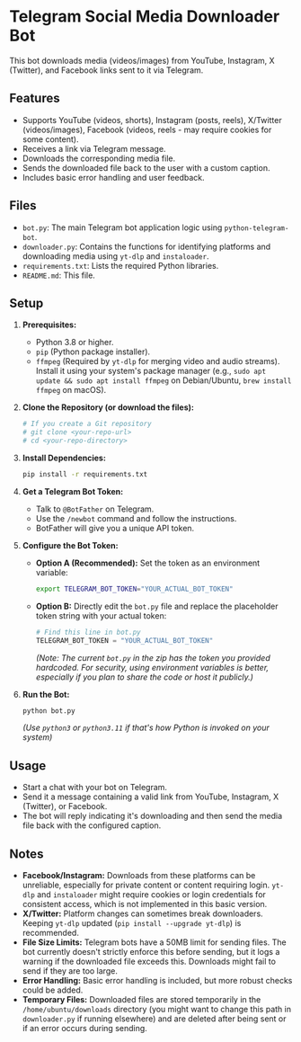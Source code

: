 # Telegram Social Media Downloader Bot

This bot downloads media (videos/images) from YouTube, Instagram, X (Twitter), and Facebook links sent to it via Telegram.

## Features

*   Supports YouTube (videos, shorts), Instagram (posts, reels), X/Twitter (videos/images), Facebook (videos, reels - may require cookies for some content).
*   Receives a link via Telegram message.
*   Downloads the corresponding media file.
*   Sends the downloaded file back to the user with a custom caption.
*   Includes basic error handling and user feedback.

## Files

*   `bot.py`: The main Telegram bot application logic using `python-telegram-bot`.
*   `downloader.py`: Contains the functions for identifying platforms and downloading media using `yt-dlp` and `instaloader`.
*   `requirements.txt`: Lists the required Python libraries.
*   `README.md`: This file.

## Setup

1.  **Prerequisites:**
    *   Python 3.8 or higher.
    *   `pip` (Python package installer).
    *   `ffmpeg` (Required by `yt-dlp` for merging video and audio streams). Install it using your system's package manager (e.g., `sudo apt update && sudo apt install ffmpeg` on Debian/Ubuntu, `brew install ffmpeg` on macOS).

2.  **Clone the Repository (or download the files):**
    ```bash
    # If you create a Git repository
    # git clone <your-repo-url>
    # cd <your-repo-directory>
    ```

3.  **Install Dependencies:**
    ```bash
    pip install -r requirements.txt
    ```

4.  **Get a Telegram Bot Token:**
    *   Talk to `@BotFather` on Telegram.
    *   Use the `/newbot` command and follow the instructions.
    *   BotFather will give you a unique API token.

5.  **Configure the Bot Token:**
    *   **Option A (Recommended):** Set the token as an environment variable:
        ```bash
        export TELEGRAM_BOT_TOKEN="YOUR_ACTUAL_BOT_TOKEN"
        ```
    *   **Option B:** Directly edit the `bot.py` file and replace the placeholder token string with your actual token:
        ```python
        # Find this line in bot.py
        TELEGRAM_BOT_TOKEN = "YOUR_ACTUAL_BOT_TOKEN" 
        ```
        *(Note: The current `bot.py` in the zip has the token you provided hardcoded. For security, using environment variables is better, especially if you plan to share the code or host it publicly.)*

6.  **Run the Bot:**
    ```bash
    python bot.py 
    ```
    *(Use `python3` or `python3.11` if that's how Python is invoked on your system)*

## Usage

*   Start a chat with your bot on Telegram.
*   Send it a message containing a valid link from YouTube, Instagram, X (Twitter), or Facebook.
*   The bot will reply indicating it's downloading and then send the media file back with the configured caption.

## Notes

*   **Facebook/Instagram:** Downloads from these platforms can be unreliable, especially for private content or content requiring login. `yt-dlp` and `instaloader` might require cookies or login credentials for consistent access, which is not implemented in this basic version.
*   **X/Twitter:** Platform changes can sometimes break downloaders. Keeping `yt-dlp` updated (`pip install --upgrade yt-dlp`) is recommended.
*   **File Size Limits:** Telegram bots have a 50MB limit for sending files. The bot currently doesn't strictly enforce this before sending, but it logs a warning if the downloaded file exceeds this. Downloads might fail to send if they are too large.
*   **Error Handling:** Basic error handling is included, but more robust checks could be added.
*   **Temporary Files:** Downloaded files are stored temporarily in the `/home/ubuntu/downloads` directory (you might want to change this path in `downloader.py` if running elsewhere) and are deleted after being sent or if an error occurs during sending.

